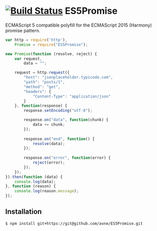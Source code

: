 [![Build Status](https://travis-ci.org/avne/ES5Promise.svg?branch=master)](http://travis-ci.org/avne/ES5Promise)
ES5Promise
==========
ECMAScript 5 compatible polyfill for the ECMAScript 2015 (Harmony) promise pattern.
  
```js
var http = require('http'),
    Promise = require("ES5Promise");

new Promise(function (resolve, reject) {
    var request,
        data = "";

    request = http.request({
        "host": "jsonplaceholder.typicode.com",
        "path": "posts/1",
        "method": "get",
        "headers": {
            "Content-Type": "application/json"
        }
    }, function(response) {
        response.setEncoding("utf-8");

        response.on("data", function(chunk) {
            data += chunk;
        });
        
        response.on("end", function() {
            resolve(data);
        });
        
        response.on("error", function(error) {
            reject(error);
        });
    });
}).then(function (data) {
    console.log(data);
}, function (reason) {
    console.log(reason.message);
});
```

## Installation

```bash
$ npm install git+https://git@github.com/avne/ES5Promise.git
```